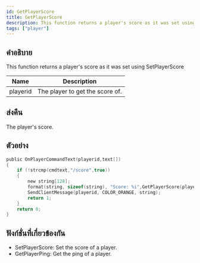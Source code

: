 ```yaml
---
id: GetPlayerScore
title: GetPlayerScore
description: This function returns a player's score as it was set using SetPlayerScore.
tags: ["player"]
---
```


## คำอธิบาย

This function returns a player's score as it was set using SetPlayerScore

| Name     | Description                     |
| -------- | ------------------------------- |
| playerid | The player to get the score of. |

## ส่งคืน

The player's score.

## ตัวอย่าง

```c
public OnPlayerCommandText(playerid,text[])
{
    if (!strcmp(cmdtext,"/score",true))
    {
        new string[128];
        format(string, sizeof(string), "Score: %i",GetPlayerScore(playerid));
        SendClientMessage(playerid, COLOR_ORANGE, string);
        return 1;
    }
    return 0;
}
```

## ฟังก์ชั่นที่เกี่ยวข้องกัน

- SetPlayerScore: Set the score of a player.
- GetPlayerPing: Get the ping of a player.
